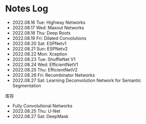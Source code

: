 # Notes Log

* 2022.08.16 Tue: Highway Networks
* 2022.08.17 Wed: Maxout Networks
* 2022.08.18 Thu: Deep Roots
* 2022.08.19 Fri: Dilated Convolutions
* 2022.08.20 Sat: ESPNetv1
* 2022.08.21 Sun: ESPNetv2
* 2022.08.22 Mon: Xception
* 2022.08.23 Tue: ShuffleNet V1
* 2022.08.24 Wed: EfficientNetV1
* 2022.08.25 Thu: EfficientNetV2
* 2022.08.26 Fri: Recombinator Networks
* 2022.08.27 Sat: Learning Deconvolution Network for Semantic Segmentation

库存
* Fully Convolutional Networks
* 2022.08.25 Thu: U-Net
* 2022.08.27 Sat: DeepMask

